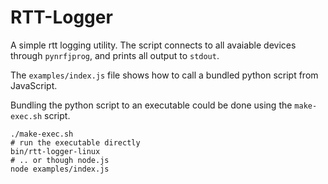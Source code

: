 # RTT-Logger

A simple rtt logging utility. The script connects to all avaiable devices through `pynrfjprog`, and prints all output to `stdout`.

The `examples/index.js` file shows how to call a bundled python script from JavaScript.

Bundling the python script to an executable could be done using the `make-exec.sh` script.

    ./make-exec.sh
    # run the executable directly
    bin/rtt-logger-linux
    # .. or though node.js
    node examples/index.js
